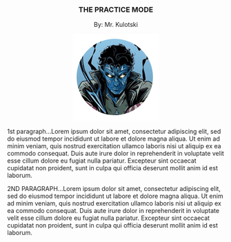 <!DOCTYPE html>

<html>
	<head>
		<title>Wala pa pang praktis 2022</title>
		<link rel="stylesheet" type="text/css" href="style.css">
	</head>

<body>
	
<h3 align="center">THE PRACTICE MODE</h3>
	<p align="center">By: Mr. Kulotski</p>
<div align="center">
	<img src="img/img1.png" >
</div>
<div>
	<div>
	 <p>
		1st paragraph...Lorem ipsum dolor sit amet, consectetur adipiscing elit, sed do eiusmod tempor incididunt ut labore et dolore magna aliqua. Ut enim ad minim veniam, quis nostrud exercitation ullamco laboris nisi ut aliquip ex ea commodo consequat. Duis aute irure dolor in reprehenderit in voluptate velit esse cillum dolore eu fugiat nulla pariatur. Excepteur sint occaecat cupidatat non proident, sunt in culpa qui officia deserunt mollit anim id est laborum.
	 </p>
	</div>
	<div>
	 <p>
		2ND PARAGRAPH...Lorem ipsum dolor sit amet, consectetur adipiscing elit, sed do eiusmod tempor incididunt ut labore et dolore magna aliqua. Ut enim ad minim veniam, quis nostrud exercitation ullamco laboris nisi ut aliquip ex ea commodo consequat. Duis aute irure dolor in reprehenderit in voluptate velit esse cillum dolore eu fugiat nulla pariatur. Excepteur sint occaecat cupidatat non proident, sunt in culpa qui officia deserunt mollit anim id est laborum.
	 </p>
	</div>
</div>

</body>
</html>
